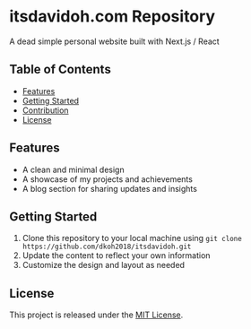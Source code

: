 # itsdavidoh.com Repository

A dead simple personal website built with Next.js / React

## Table of Contents

- [Features](#features)
- [Getting Started](#getting-started)
- [Contribution](#contribution)
- [License](#license)

## Features <a name="features"></a>

- A clean and minimal design
- A showcase of my projects and achievements
- A blog section for sharing updates and insights

## Getting Started <a name="getting-started"></a>

1. Clone this repository to your local machine using `git clone https://github.com/dkoh2018/itsdavidoh.git`
2. Update the content to reflect your own information
3. Customize the design and layout as needed

## License <a name="license"></a>

This project is released under the [MIT License](https://opensource.org/licenses/MIT).
